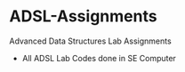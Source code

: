 # ADSL-Assignments
Advanced Data Structures Lab Assignments

- All ADSL Lab Codes done in SE Computer
